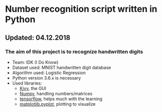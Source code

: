 # Number recognition script written in Python
## Updated: 04.12.2018
### The aim of this project is to recognize handwritten digits
- Team: IDK (I Do Know)
- Dataset used: MNIST handwritten digit database
- Algorithm used: Logistic Regression
- Python version 3.6.x is necessary
- Used libraries:
    - [Kivy](https://kivy.org/doc/stable/installation/installation-windows.html), the GUI
    - [Numpy](https://scipy.org/install.html), handling numbers/matrices
    - [tensorflow](https://www.tensorflow.org/install/), helps much with the learning
    - [matplotlib.pyplot](https://matplotlib.org/users/installing.html), plotting to visualize
